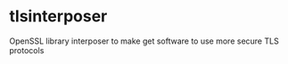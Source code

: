 tlsinterposer
=============

OpenSSL library interposer to make get software to use more secure TLS protocols
